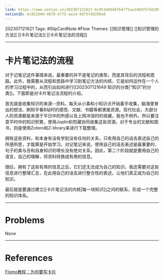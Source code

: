 ```yaml
---
link: https://www.notion.so/202307121621-6c051b0d467b4775aa140d757dd289a8
notionID: 6c051b0d-467b-4775-aa14-0d757dd289a8
---
```

202307121621
Tags: #SlipCardNote #Flow
Themes: [[知识管理]] [[知识管理的方法]] [[卡片笔记法]] [[卡片笔记法的流程]]

--- 
# 卡片笔记法的流程
对于记笔记这件事情来说，最重要的并不是笔记的类型，而是其背后的流程和思路。此外，我需要从流程和思路中学习到笔记方法的内核，它是如何运作在一个人的学习过程中的，从而引出如何进行[[202307121649 知识的分类|“知识”的分类]]。下面即是对卡片笔记法流程的介绍。

首先就是收集知识的来源--资料。每天从小事和小知识点开始着手收集，脑海里冒出的想法、刷知乎看B站时的感悟、文献、书籍等都隶属资源。现代社会，大部分人的资源都是来源于平日中的所感以及上网冲浪时的收藏，我也不例外。所以要注意平时中的知识积累，使用Joplin和剪藏协同收集这些资源。对于专业的文献和图书，则是使用Zotero和Z-library来进行下载整理。

拥有这些资料，和本身有没有学到没有任何的关系，只有用自己的话去表述自己的所感所思，才能算是开始学习。对记笔记来说，使用自己的话去表述是最重要的，句子的美与丑和自身知识的增长没有绝对关系。因此，第二个阶段就是要用自己的语言，自己的理解，将资料转换成有用的信息。

随后，拥有了这些有用的信息之后，它们还无法成为自己的知识。我还需要对这些信息进行整理汇总，在此用自己的话去进行整合性的表述，让他们真正成为自己的知识。

最后就是要通过建立[[卡片笔记法的内核|每一块知识]]之间的联系，形成一个完整的知识体系。


---
# Problems
None

---
# References
[Flomo教程：为何要写卡片](https://help.flomoapp.com/thinking/write-card.html)